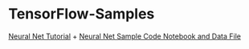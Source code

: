 # TensorFlow-Samples

[Neural Net Tutorial](https://github.com/john-boyer-phd/TensorFlow-Samples/wiki/Neural-Net-Notebook) + [Neural Net Sample Code Notebook and Data File](https://github.com/john-boyer-phd/TensorFlow-Samples/tree/master/Neural%20Net)

